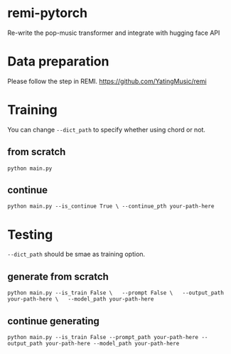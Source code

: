 # remi-pytorch
Re-write the pop-music transformer and integrate with hugging face API

# Data preparation
Please follow the step in REMI.
https://github.com/YatingMusic/remi

# Training
You can change `--dict_path` to specify whether using chord or not.

## from scratch
`python main.py`

## continue
`python main.py --is_continue True \
                --continue_pth your-path-here`

# Testing
`--dict_path` should be smae as training option.

## generate from scratch
`python main.py --is_train False \  
                --prompt False \  
                --output_path your-path-here \  
                --model_path your-path-here`
                
## continue generating
`python main.py --is_train False --prompt_path your-path-here --output_path your-path-here --model_path your-path-here`
